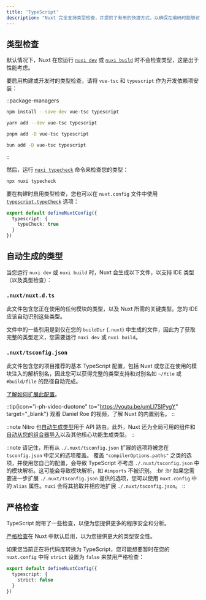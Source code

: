 ```yaml
---
title: 'TypeScript'
description: "Nuxt 完全支持类型检查，并提供了有用的快捷方式，以确保在编码时能够访问到准确的类型信息。"
---
```


## 类型检查

默认情况下，Nuxt 在您运行 [`nuxi dev`](/docs/api/commands/dev) 或 [`nuxi build`](/docs/api/commands/build) 时不会检查类型，这是出于性能考虑。

要启用构建或开发时的类型检查，请将 `vue-tsc` 和 `typescript` 作为开发依赖项安装：

::package-managers

  ```bash [npm]
  npm install --save-dev vue-tsc typescript
  ```

  ```bash [yarn]
  yarn add --dev vue-tsc typescript
  ```

  ```bash [pnpm]
  pnpm add -D vue-tsc typescript
  ```

  ```bash [bun]
  bun add -D vue-tsc typescript
  ```

::

然后，运行 [`nuxi typecheck`](/docs/api/commands/typecheck) 命令来检查您的类型：

```bash [Terminal]
npx nuxi typecheck
```

要在构建时启用类型检查，您也可以在 `nuxt.config` 文件中使用 [`typescript.typeCheck`](/docs/api/nuxt-config#typecheck) 选项：

```ts twoslash [nuxt.config.ts]
export default defineNuxtConfig({
  typescript: {
    typeCheck: true
  }
})
```

## 自动生成的类型

当您运行 `nuxi dev` 或 `nuxi build` 时，Nuxt 会生成以下文件，以支持 IDE 类型（以及类型检查）：

### `.nuxt/nuxt.d.ts`

此文件包含您正在使用的任何模块的类型，以及 Nuxt 所需的关键类型。您的 IDE 应该自动识别这些类型。

文件中的一些引用是到仅在您的 `buildDir` (`.nuxt`) 中生成的文件，因此为了获取完整的类型定义，您需要运行 `nuxi dev` 或 `nuxi build`。

### `.nuxt/tsconfig.json`

此文件包含您的项目推荐的基本 TypeScript 配置，包括 Nuxt 或您正在使用的模块注入的解析别名，因此您可以获得完整的类型支持和对别名如 `~/file` 或 `#build/file` 的路径自动完成。

[了解如何扩展此配置](/docs/guide/directory-structure/tsconfig)。

::tip{icon="i-ph-video-duotone" to="https://youtu.be/umLI7SlPygY" target="_blank"}
观看 Daniel Roe 的视频，了解 Nuxt 的内置别名。
::

::note
Nitro 也[自动生成类型](/docs/guide/concepts/server-engine#typed-api-routes)用于 API 路由。此外，Nuxt 还为全局可用的组件和[自动从您的组合器导入](/docs/guide/directory-structure/composables)以及其他核心功能生成类型。
::

::note
请记住，所有从 `./.nuxt/tsconfig.json` 扩展的选项将被您在 `tsconfig.json` 中定义的选项覆盖。
覆盖 `"compilerOptions.paths"` 之类的选项，并使用您自己的配置，会导致 TypeScript 不考虑 `./.nuxt/tsconfig.json` 中的模块解析。这可能会导致模块解析，如 `#imports` 不被识别。
:br :br
如果您需要进一步扩展 `./.nuxt/tsconfig.json` 提供的选项，您可以使用 `nuxt.config` 中的 `alias` 属性。`nuxi` 会将其拾取并相应地扩展 `./.nuxt/tsconfig.json`。
::

## 严格检查

TypeScript 附带了一些检查，以便为您提供更多的程序安全和分析。

[严格检查](https://www.typescriptlang.org/docs/handbook/migrating-from-javascript.html#getting-stricter-checks)在 Nuxt 中默认启用，以为您提供更大的类型安全性。

如果您当前正在将代码库转换为 TypeScript，您可能想要暂时在您的 `nuxt.config` 中将 `strict` 设置为 `false` 来禁用严格检查：

```ts twoslash [nuxt.config.ts]
export default defineNuxtConfig({
  typescript: {
    strict: false
  }
})
```
